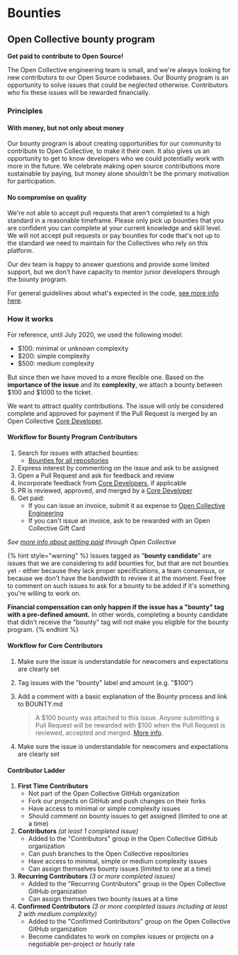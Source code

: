 # Bounties

## Open Collective bounty program

**Get paid to contribute to Open Source!**

The Open Collective engineering team is small, and we're always looking for new contributors to our Open Source codebases. Our Bounty program is an opportunity to solve issues that could be neglected otherwise. Contributors who fix these issues will be rewarded financially.

### **Principles**

#### With money, but not only about money

Our bounty program is about creating opportunities for our community to contribute to Open Collective, to make it their own. It also gives us an opportunity to get to know developers who we could potentially work with more in the future. We celebrate making open source contributions more sustainable by paying, but money alone shouldn't be the primary motivation for participation.

#### No compromise on quality

We're not able to accept pull requests that aren't completed to a high standard in a reasonable timeframe. Please only pick up bounties that you are confident you can complete at your current knowledge and skill level. We will not accept pull requests or pay bounties for code that's not up to the standard we need to maintain for the Collectives who rely on this platform. 

Our dev team is happy to answer questions and provide some limited support, but we don't have capacity to mentor junior developers through the bounty program. 

For general guidelines about what's expected in the code, [see more info here](https://docs.opencollective.com/help/about/contributing).

### How it works

For reference, until July 2020, we used the following model:

* $100: minimal or unknown complexity
* $200: simple complexity
* $500: medium complexity

But since then we have moved to a more flexible one. Based on the **importance of the issue** and its **complexity**, we attach a bounty between $100 and $1000 to the ticket.

We want to attract quality contributions. The issue will only be considered complete and approved for payment if the Pull Request is merged by an Open Collective [Core Developer](https://docs.opencollective.com/help/about/team).

#### Workflow for Bounty Program Contributors

1. Search for issues with attached bounties:
   * [Bounties for all repositories](https://github.com/opencollective/opencollective/issues?utf8=%E2%9C%93&q=is%3Aissue+is%3Aopen+label%3Abounty)
2. Express interest by commenting on the issue and ask to be assigned
3. Open a Pull Request and ask for feedback and review
4. Incorporate feedback from [Core Developers](https://docs.opencollective.com/help/about/team), if applicable
5. PR is reviewed, approved, and merged by a [Core Developer](https://docs.opencollective.com/help/about/team)
6. Get paid:
   * If you can issue an invoice, submit it as expense to [Open Collective Engineering](https://opencollective.com/engineering)
   * If you can't issue an invoice, ask to be rewarded with an Open Collective Gift Card

_See_ [_more info about getting paid_](https://docs.opencollective.com/help/expenses-and-getting-paid/submitting-expenses) _through Open Collective_

{% hint style="warning" %}
Issues tagged as "**bounty candidate**" are issues that we are considering to add bounties for, but that are not bounties yet - either because they lack proper specifications, a team consensus, or because we don't have the bandwidth to review it at the moment. Feel free to comment on such issues to ask for a bounty to be added if it's something you're willing to work on. 

**Financial compensation can only happen if the issue has a "bounty" tag with a pre-defined amount.** In other words, completing a bounty candidate that didn't receive the "bounty" tag will not make you eligible for the bounty program.
{% endhint %}

#### Workflow for Core Contributors

1. Make sure the issue is understandable for newcomers and expectations are clearly set
2. Tag issues with the "bounty" label and amount \(e.g. "$100"\)
3. Add a comment with a basic explanation of the Bounty process and link to BOUNTY.md

   > A $100 bounty was attached to this issue. Anyone submitting a Pull Request will be rewarded with $100 when the Pull Request is reviewed, accepted and merged. [More info](BOUNTY.md).

4. Make sure the issue is understandable for newcomers and expectations are clearly set

#### Contributor Ladder 

1. **First Time Contributors**
   * Not part of the Open Collective GitHub organization
   * Fork our projects on GitHub and push changes on their forks
   * Have access to minimal or simple complexity issues
   * Should comment on bounty issues to get assigned \(limited to one at a time\)
2. **Contributors** _\(at least 1 completed issue\)_
   * Added to the "Contributors" group in the Open Collective GitHub organization
   * Can push branches to the Open Collective repositories
   * Have access to minimal, simple or medium complexity issues
   * Can assign themselves bounty issues \(limited to one at a time\)
3. **Recurring Contributors** _\(3 or more completed issues\)_
   * Added to the "Recurring Contributors" group in the Open Collective GitHub organization
   * Can assign themselves two bounty issues at a time
4. **Confirmed Contributors** _\(3 or more completed issues including at least 2 with medium complexity\)_
   * Added to the "Confirmed Contributors" group on the Open Collective GitHub organization
   * Become candidates to work on complex issues or projects on a negotiable per-project or hourly rate

